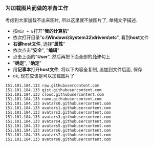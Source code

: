 ### 为加载图片而做的准备工作

考虑到大家加载不出来图片, 所以这里就不放图片了, 单纯文字描述.

- 按`Win + E`打开"**我的计算机**"
- 依次打开目录"**c:\Windows\System32\drivers\etc**", 看到**host**文件
- **右键host文件**, 选择"**属性**"
- 依次点击"**安全**", "**编辑**"
- 点击上面的"**User**", 然后再把下面全部的**允许**勾上
- "**确定**", "**确定**"
- 用**记事本**打开**host文件**, 将以下内容全复制, 追加到文件后面, 保存
- ok, 现在应该是可以加载图片了

```
151.101.184.133 raw.githubusercontent.com
151.101.184.133 gist.githubusercontent.com
151.101.184.133 cloud.githubusercontent.com
151.101.184.133 camo.githubusercontent.com
151.101.184.133 avatars0.githubusercontent.com
151.101.184.133 avatars1.githubusercontent.com
151.101.184.133 avatars2.githubusercontent.com
151.101.184.133 avatars3.githubusercontent.com
151.101.184.133 avatars4.githubusercontent.com
151.101.184.133 avatars5.githubusercontent.com
151.101.184.133 avatars6.githubusercontent.com
151.101.184.133 avatars7.githubusercontent.com
151.101.184.133 avatars8.githubusercontent.com
```
